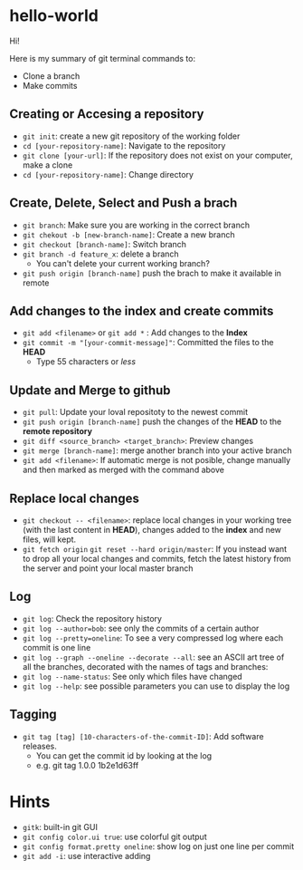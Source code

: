 # hello-world

Hi!

Here is my summary of git terminal commands to:

- Clone a branch 
- Make commits 


## Creating or Accesing a **repository** 
* `git init`: create a new git repository of the working folder 
* `cd [your-repository-name]`: Navigate to the repository  
* `git clone [your-url]`: If the repository does not exist on your computer, make a clone 
* `cd [your-repository-name]`: Change directory 

## Create, Delete, Select and Push a  **brach** 
* `git branch`: Make sure you are working in the correct branch
* `git chekout -b [new-branch-name]`: Create a new branch
* `git checkout [branch-name]`:  Switch branch 
* `git branch -d feature_x`: delete a branch 
    * You can't delete your current working branch?
 * `git push origin [branch-name]` push the brach to make it available in remote 
 
## Add changes to the **index** and create **commits**
* `git add <filename>` or `git add *` : Add changes to the **Index**  
* `git commit -m "[your-commit-message]"`: Committed the files to the **HEAD**
    * Type 55 characters or *less*

## Update and Merge to github
* `git pull`: Update your loval repositoty to the newest commit
* `git push origin [branch-name]` push the changes of the **HEAD** to the **remote repository**
* `git diff <source_branch> <target_branch>`: Preview changes 
* `git merge [branch-name]`: merge another branch into your active branch
* `git add <filename>`: If automatic merge is not posible, change manually and then marked as merged with the command above 

## Replace local changes
* `git checkout -- <filename>`: replace local changes in your working tree (with the last content in **HEAD**), changes added to the **index** and new files, will kept.
* `git fetch origin` `git reset --hard origin/master`: If you instead want to drop all your local changes and commits, fetch the latest history from the server and point your local master branch 

## Log 
* `git log`: Check the repository history 
* `git log --author=bob`: see only the commits of a certain author
* `git log --pretty=oneline`:  To see a very compressed log where each commit is one line
* `git log --graph --oneline --decorate --all`: see an ASCII art tree of all the branches, decorated with the names of tags and branches: 
* `git log --name-status`: See only which files have changed
* `git log --help`: see possible parameters you can use to display the log 

## Tagging 
* `git tag [tag] [10-characters-of-the-commit-ID]`: Add software releases. 
    * You can get the commit id by looking at the log
    * e.g. git tag 1.0.0 1b2e1d63ff

# Hints 
* `gitk`: built-in git GUI
* `git config color.ui true`: use colorful git output
* `git config format.pretty oneline`: show log on just one line per commit 
* `git add -i`: use interactive adding
